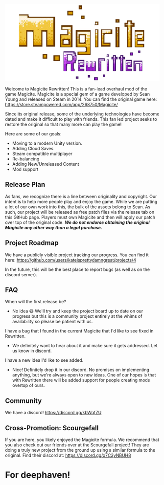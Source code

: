 <img src="./images/Magicite-Rewritten-Logo.png" title="Magicite Rewritten" width="800"/>

Welcome to Magicite Rewritten!  This is a fan-lead overhaul mod of the game Magicite.  Magicite is a special gem of a game developed by Sean Young and released on Steam in 2014.  You can find the original game here: https://store.steampowered.com/app/268750/Magicite/

Since its original release, some of the underlying technologies have become dated and make it difficult to play with friends.  This fan led project seeks to restore the original so that many more can play the game!

Here are some of our goals:
- Moving to a modern Unity version.
- Adding Cloud Saves
- Steam compatible multiplayer
- Re-balancing
- Adding New/Unreleased Content
- Mod support

## Release Plan

As fans, we recognize there is a line between originality and copyright. Our intent is to help more people play and enjoy the game. While we are putting a lot of our own work into this, the bulk of the assets belong to Sean. As such, our project will be released as free patch files via the release tab on this GitHub page. Players must own Magicite and then will apply our patch over top of the original code. **_We do not endorse obtaining the original Magicite any other way than a legal purchase._**

## Project Roadmap

We have a publicly visible project tracking our progress. You can find it here:  https://github.com/users/kateisprettydamngreat/projects/4

In the future, this will be the best place to report bugs (as well as on the discord server).

## FAQ

When will the first release be?
- No idea :sweat_smile:  We'll try and keep the project board up to date on our progress but this is a community project entirely at the whims of availability so please be patient with us.

I have a bug that I found in the current Magicite that I'd like to see fixed in Rewritten.
- We definitely want to hear about it and make sure it gets addressed. Let us know in discord.

I have a new idea I'd like to see added.
- Nice! Definitely drop it in our discord. No promises on implementing anything, but we're always open to new ideas. One of our hopes is that with Rewritten there will be added support for people creating mods overtop of ours.

## Community

We have a discord! https://discord.gg/kbWqfZU

## Cross-Promotion: Scourgefall

If you are here, you likely enjoyed the Magicite formula. We recommend that you also check out our friends over at the Scourgefall project! They are doing a truly new project from the ground up using a similar formula to the original. Find their discord at: https://discord.gg/x7C3yNBUH8

# For deephaven!
